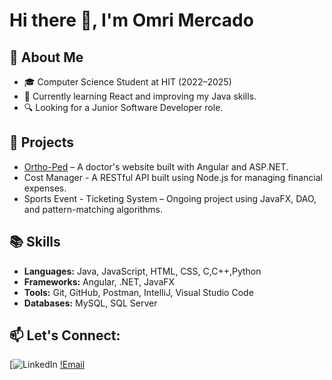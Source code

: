# Hi there 👋, I'm Omri Mercado

## 🚀 About Me
- 🎓 Computer Science Student at HIT (2022–2025)
- 🌱 Currently learning React and improving my Java skills.
- 🔍 Looking for a Junior Software Developer role.

## 💼 Projects
- [Ortho-Ped](http://ortho-ped.co.il/) – A doctor's website built with Angular and ASP.NET.
- Cost Manager - A RESTful API built using Node.js for managing financial expenses.
- Sports Event -  Ticketing System – Ongoing project using JavaFX, DAO, and pattern-matching algorithms.

## 📚 Skills
- **Languages:** Java, JavaScript, HTML, CSS, C,C++,Python
- **Frameworks:** Angular, .NET, JavaFX
- **Tools:** Git, GitHub, Postman, IntelliJ, Visual Studio Code
- **Databases:** MySQL, SQL Server

## 📫 Let's Connect:
[![LinkedIn](https://www.linkedin.com/in/omri-mercado/)
[!Email](omrimercado16@gmail.com)
